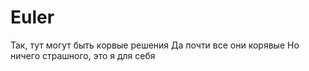 # Euler
Так, тут могут быть корвые решения
Да почти все они корявые
Но ничего страшного, это я для себя
